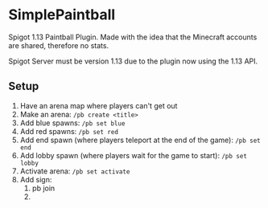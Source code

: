 # SimplePaintball
Spigot 1.13 Paintball Plugin. Made with the idea that the Minecraft accounts are shared, therefore no stats.

Spigot Server must be version 1.13 due to the plugin now using the 1.13 API.

## Setup
1. Have an arena map where players can't get out
2. Make an arena: `/pb create <title>`
3. Add blue spawns: `/pb set blue`
4. Add red spawns: `/pb set red`
5. Add end spawn (where players teleport at the end of the game): `/pb set end`
6. Add lobby spawn (where players wait for the game to start): `/pb set lobby`
7. Activate arena: `/pb set activate`
8. Add sign:
   1. pb join
   2. <title>
9. Enjoy!

## The Game
When a player joins a game, they are teleported to the lobby and placed in adventure mode with a few objects in their hot bar: a leave bed 
and wool blocks. Players can right click on those blocks in order to either leave the game or to choose a weapon to use when the game starts. When the game is about to start, players are randomly placed on to different teams (red or blue). The players play the game for the most kills, the team with the most kills is announced after the game is over.

## The Weapons
* Sniper : Shoots straight, no drop
* Rocket Launcher : On impact, multiple snowballs fire out for area damage
* Shotgun : 3 snowballs fire out
* Minigun : Highfire rate with little accuracy
* Admin : Firerate of minigun with accuracy of sniper. Lightning strikes when a player is in the arena. Player holding the gun does not 
have to be part of arena

In the future, an API will be introduced for people to be able to make custom weapons and be able to use them.

